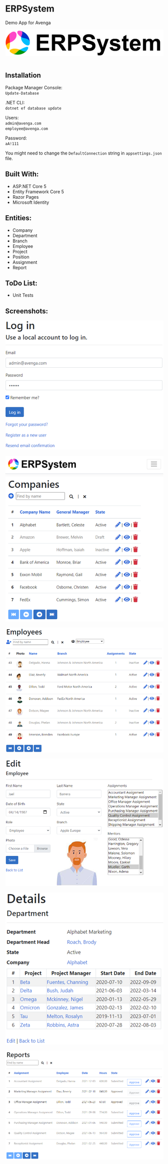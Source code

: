 ﻿ERPSystem<br />
=========
Demo App for Avenga<br />

![ERPSystem](wwwroot/images/avenga-erp-logo.png)<br /><br />

Installation<br />
----------------------

Package Manager Console:<br />
`Update-Database`<br />

.NET CLI:<br />
`dotnet ef database update`<br />

Users:<br />
`admin@avenga.com`<br />
`employee@avenga.com`<br />

Password:<br />
`aA!111`<br />

You might need to change the `DefaultConnection` string in `appsettings.json` file.<br />

Built With:<br />
--------------------
- ASP.NET Core 5
- Entity Framework Core 5
- Razor Pages
- Microsoft Identity

Entities:<br />
--------------------
- Company
- Department
- Branch
- Employee
- Project
- Position
- Assignment
- Report

ToDo List:<br />
----------
- Unit Tests

Screenshots:<br />
-----------
![IdentityLogin](Screenshots/IdentityLogin.png)<br /><br />
![CompanyIndex](Screenshots/CompanyIndex.png)<br /><br />
![EmployeeIndex](Screenshots/EmployeeIndex.png)<br /><br />
![EmployeeEdit](Screenshots/EmployeeEdit.png)<br /><br />
![DepartmentDetails](Screenshots/DepartmentDetails.png)<br /><br />
![ReportIndex](Screenshots/ReportIndex.png)<br /><br />